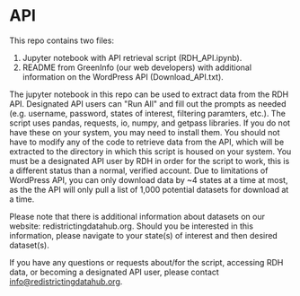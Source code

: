 # API
This repo contains two files:

1. Jupyter notebook with API retrieval script (RDH_API.ipynb).
2. README from GreenInfo (our web developers) with additional information on the WordPress API (Download_API.txt).

The jupyter notebook in this repo can be used to extract data from the RDH API. Designated API users can "Run All" and fill out the prompts as needed (e.g. username, password, states of interest, filtering paramters, etc.). The script uses pandas, requests, io, numpy, and getpass libraries. If you do not have these on your system, you may need to install them. You should not have to modify any of the code to retrieve data from the API, which will be extracted to the directory in which this script is housed on your system. You must be a designated API user by RDH in order for the script to work, this is a different status than a normal, verified account. Due to limitations of WordPress API, you can only download data by ~4 states at a time at most, as the the API will only pull a list of 1,000 potential datasets for download at a time.

 Please note that there is additional information about datasets on our website: redistrictingdatahub.org. Should you be interested in this information, please navigate to your state(s) of interest and then desired dataset(s).

If you have any questions or requests about/for the script, accessing RDH data, or becoming a designated API user, please contact info@redistrictingdatahub.org. 
